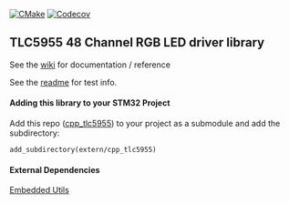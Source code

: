 [![CMake](https://github.com/cracked-machine/cpp_tlc5955/actions/workflows/cmake.yml/badge.svg)](https://github.com/cracked-machine/cpp_tlc5955/actions/workflows/cmake.yml)
[![Codecov](https://img.shields.io/codecov/c/github/cracked-machine/cpp_tlc5955)](https://app.codecov.io/gh/cracked-machine/cpp_tlc5955)
## TLC5955 48 Channel RGB LED driver library


See the [wiki](https://github.com/cracked-machine/cpp_tlc5955/wiki) for documentation / reference

See the [readme](tests) for test info.

#### Adding this library to your STM32 Project

Add this repo ([cpp_tlc5955](https://github.com/cracked-machine/cpp_tlc5955.git)) to your project as a submodule and add the subdirectory:

```
add_subdirectory(extern/cpp_tlc5955)
```

#### External Dependencies

[Embedded Utils](https://github.com/cracked-machine/embedded_utils)
